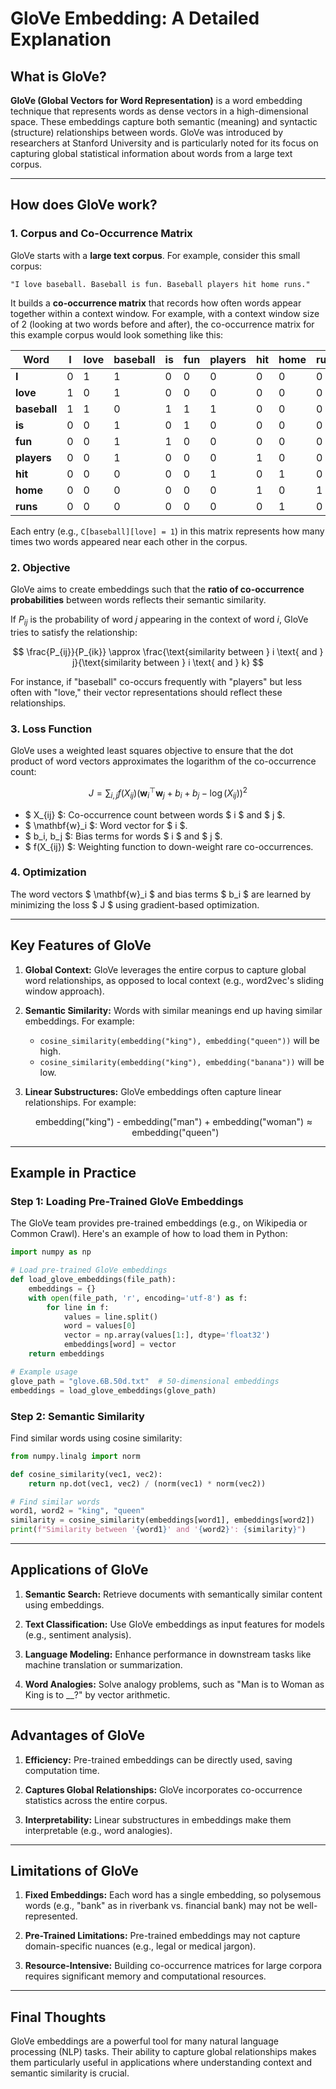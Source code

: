 # GloVe Embedding: A Detailed Explanation

## What is GloVe?

**GloVe (Global Vectors for Word Representation)** is a word embedding technique that represents words as dense vectors in a high-dimensional space. These embeddings capture both semantic (meaning) and syntactic (structure) relationships between words. GloVe was introduced by researchers at Stanford University and is particularly noted for its focus on capturing global statistical information about words from a large text corpus.

---

## How does GloVe work?

### 1. Corpus and Co-Occurrence Matrix

GloVe starts with a **large text corpus**. For example, consider this small corpus:

```
"I love baseball. Baseball is fun. Baseball players hit home runs."
```

It builds a **co-occurrence matrix** that records how often words appear together within a context window. For example, with a context window size of 2 (looking at two words before and after), the co-occurrence matrix for this example corpus would look something like this:

| Word         | I   | love | baseball | is  | fun | players | hit | home | runs |
| ------------ | --- | ---- | -------- | --- | --- | ------- | --- | ---- | ---- |
| **I**        | 0   | 1    | 1        | 0   | 0   | 0       | 0   | 0    | 0    |
| **love**     | 1   | 0    | 1        | 0   | 0   | 0       | 0   | 0    | 0    |
| **baseball** | 1   | 1    | 0        | 1   | 1   | 1       | 0   | 0    | 0    |
| **is**       | 0   | 0    | 1        | 0   | 1   | 0       | 0   | 0    | 0    |
| **fun**      | 0   | 0    | 1        | 1   | 0   | 0       | 0   | 0    | 0    |
| **players**  | 0   | 0    | 1        | 0   | 0   | 0       | 1   | 0    | 0    |
| **hit**      | 0   | 0    | 0        | 0   | 0   | 1       | 0   | 1    | 0    |
| **home**     | 0   | 0    | 0        | 0   | 0   | 0       | 1   | 0    | 1    |
| **runs**     | 0   | 0    | 0        | 0   | 0   | 0       | 0   | 1    | 0    |

Each entry (e.g., `C[baseball][love] = 1`) in this matrix represents how many times two words appeared near each other in the corpus.

### 2. Objective

GloVe aims to create embeddings such that the **ratio of co-occurrence probabilities** between words reflects their semantic similarity.

If $P_{ij}$ is the probability of word $j$ appearing in the context of word $i$, GloVe tries to satisfy the relationship:

$$
\frac{P_{ij}}{P_{ik}} \approx \frac{\text{similarity between } i \text{ and } j}{\text{similarity between } i \text{ and } k}
$$

For instance, if "baseball" co-occurs frequently with "players" but less often with "love," their vector representations should reflect these relationships.

### 3. Loss Function

GloVe uses a weighted least squares objective to ensure that the dot product of word vectors approximates the logarithm of the co-occurrence count:

$$
J = \sum_{i,j} f(X_{ij}) \left( \mathbf{w}_i^\top \mathbf{w}_j + b_i + b_j - \log(X_{ij}) \right)^2
$$

- $ X\_{ij} $: Co-occurrence count between words $ i $ and $ j $.
- $ \mathbf{w}\_i $: Word vector for $ i $.
- $ b_i, b_j $: Bias terms for words $ i $ and $ j $.
- $ f(X\_{ij}) $: Weighting function to down-weight rare co-occurrences.

### 4. Optimization

The word vectors $ \mathbf{w}\_i $ and bias terms $ b_i $ are learned by minimizing the loss $ J $ using gradient-based optimization.

---

## Key Features of GloVe

1. **Global Context:**
   GloVe leverages the entire corpus to capture global word relationships, as opposed to local context (e.g., word2vec's sliding window approach).

2. **Semantic Similarity:**
   Words with similar meanings end up having similar embeddings. For example:

   - `cosine_similarity(embedding("king"), embedding("queen"))` will be high.
   - `cosine_similarity(embedding("king"), embedding("banana"))` will be low.

3. **Linear Substructures:**
   GloVe embeddings often capture linear relationships. For example:

   $$
   \text{embedding("king") - embedding("man") + embedding("woman")} \approx \text{embedding("queen")}
   $$

---

## Example in Practice

### Step 1: Loading Pre-Trained GloVe Embeddings

The GloVe team provides pre-trained embeddings (e.g., on Wikipedia or Common Crawl). Here's an example of how to load them in Python:

```python
import numpy as np

# Load pre-trained GloVe embeddings
def load_glove_embeddings(file_path):
    embeddings = {}
    with open(file_path, 'r', encoding='utf-8') as f:
        for line in f:
            values = line.split()
            word = values[0]
            vector = np.array(values[1:], dtype='float32')
            embeddings[word] = vector
    return embeddings

# Example usage
glove_path = "glove.6B.50d.txt"  # 50-dimensional embeddings
embeddings = load_glove_embeddings(glove_path)
```

### Step 2: Semantic Similarity

Find similar words using cosine similarity:

```python
from numpy.linalg import norm

def cosine_similarity(vec1, vec2):
    return np.dot(vec1, vec2) / (norm(vec1) * norm(vec2))

# Find similar words
word1, word2 = "king", "queen"
similarity = cosine_similarity(embeddings[word1], embeddings[word2])
print(f"Similarity between '{word1}' and '{word2}': {similarity}")
```

---

## Applications of GloVe

1. **Semantic Search:**
   Retrieve documents with semantically similar content using embeddings.

2. **Text Classification:**
   Use GloVe embeddings as input features for models (e.g., sentiment analysis).

3. **Language Modeling:**
   Enhance performance in downstream tasks like machine translation or summarization.

4. **Word Analogies:**
   Solve analogy problems, such as "Man is to Woman as King is to \_\_?" by vector arithmetic.

---

## Advantages of GloVe

1. **Efficiency:**
   Pre-trained embeddings can be directly used, saving computation time.
2. **Captures Global Relationships:**
   GloVe incorporates co-occurrence statistics across the entire corpus.

3. **Interpretability:**
   Linear substructures in embeddings make them interpretable (e.g., word analogies).

---

## Limitations of GloVe

1. **Fixed Embeddings:**
   Each word has a single embedding, so polysemous words (e.g., "bank" as in riverbank vs. financial bank) may not be well-represented.

2. **Pre-Trained Limitations:**
   Pre-trained embeddings may not capture domain-specific nuances (e.g., legal or medical jargon).

3. **Resource-Intensive:**
   Building co-occurrence matrices for large corpora requires significant memory and computational resources.

---

## Final Thoughts

GloVe embeddings are a powerful tool for many natural language processing (NLP) tasks. Their ability to capture global relationships makes them particularly useful in applications where understanding context and semantic similarity is crucial.
